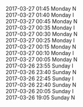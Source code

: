 2017-03-27 01:45 Monday  N  
2017-03-27 01:40 Monday  I  
2017-03-27 00:45 Monday  N  
2017-03-27 00:35 Monday  I  
2017-03-27 00:30 Monday  N  
2017-03-27 00:25 Monday  I  
2017-03-27 00:15 Monday  N  
2017-03-27 00:10 Monday  I  
2017-03-27 00:05 Monday  N  
2017-03-26 23:55 Sunday  I  
2017-03-26 23:40 Sunday  N  
2017-03-26 22:45 Sunday  I  
2017-03-26 22:40 Sunday  N  
2017-03-26 20:05 Sunday  I  
2017-03-26 19:05 Sunday  N  
